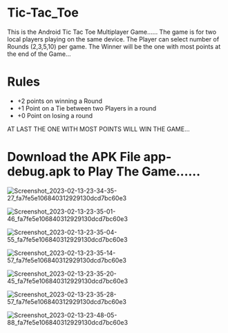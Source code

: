 # Tic-Tac_Toe
This is the Android Tic Tac Toe Multiplayer Game......
The game is for two local players playing on the same device. The Player can select number of Rounds (2,3,5,10) per game.
The Winner will be the one with most points at the end of the Game...
# Rules 
* +2 points on winning a Round
* +1 Point on a Tie between two Players in a round 
* +0 Point on losing a round

AT LAST THE ONE WITH MOST POINTS WILL WIN THE GAME...

# Download the APK File app-debug.apk to Play The Game......

![Screenshot_2023-02-13-23-34-35-27_fa7fe5e106840312929130dcd7bc60e3](https://user-images.githubusercontent.com/123265441/218542136-dfbe6ef5-e501-459f-8de8-370873200365.jpg)

![Screenshot_2023-02-13-23-35-01-46_fa7fe5e106840312929130dcd7bc60e3](https://user-images.githubusercontent.com/123265441/218542162-58bce453-033a-4c8f-b2f3-6d9e516ef053.jpg)

![Screenshot_2023-02-13-23-35-04-55_fa7fe5e106840312929130dcd7bc60e3](https://user-images.githubusercontent.com/123265441/218542186-d11d5cda-7549-4b88-a7f0-5c3f0e6f884e.jpg)

![Screenshot_2023-02-13-23-35-14-57_fa7fe5e106840312929130dcd7bc60e3](https://user-images.githubusercontent.com/123265441/218542214-12aab980-73ea-4e1f-90e0-17b2d39444a2.jpg)

![Screenshot_2023-02-13-23-35-20-45_fa7fe5e106840312929130dcd7bc60e3](https://user-images.githubusercontent.com/123265441/218542242-f7a865c7-03a4-4961-8be1-a3c292a073e2.jpg)

![Screenshot_2023-02-13-23-35-28-57_fa7fe5e106840312929130dcd7bc60e3](https://user-images.githubusercontent.com/123265441/218542255-046d2956-dc91-4f84-90e3-d72ba80f1181.jpg)

![Screenshot_2023-02-13-23-48-05-88_fa7fe5e106840312929130dcd7bc60e3](https://user-images.githubusercontent.com/123265441/218542269-2887c6c0-522c-402a-ace7-d30a7b4ac49c.jpg)
